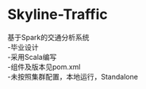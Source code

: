 # Skyline-Traffic
基于Spark的交通分析系统  
  -毕业设计  
  -采用Scala编写  
  -组件及版本见pom.xml  
  -未按照集群配置，本地运行，Standalone  
